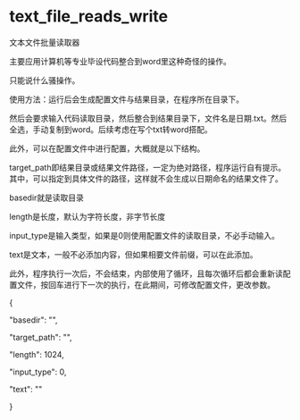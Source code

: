 # text_file_reads_write
 文本文件批量读取器

主要应用计算机等专业毕设代码整合到word里这种奇怪的操作。

只能说什么骚操作。

使用方法：运行后会生成配置文件与结果目录，在程序所在目录下。

然后会要求输入代码读取目录，然后整合到结果目录下，文件名是日期.txt。然后全选，手动复制到word。后续考虑在写个txt转word搭配。

此外，可以在配置文件中进行配置，大概就是以下结构。

target_path即结果目录或结果文件路径，一定为绝对路径，程序运行自有提示。其中，可以指定到具体文件的路径，这样就不会生成以日期命名的结果文件了。

basedir就是读取目录

length是长度，默认为字符长度，非字节长度

input_type是输入类型，如果是0则使用配置文件的读取目录，不必手动输入。

text是文本，一般不必添加内容，但如果相要文件前缀，可以在此添加。

此外，程序执行一次后，不会结束，内部使用了循环，且每次循环后都会重新读配置文件，按回车进行下一次的执行，在此期间，可修改配置文件，更改参数。

{

  "basedir": "",

  "target_path": "",

  "length": 1024,

  "input_type": 0,

  "text": ""

}